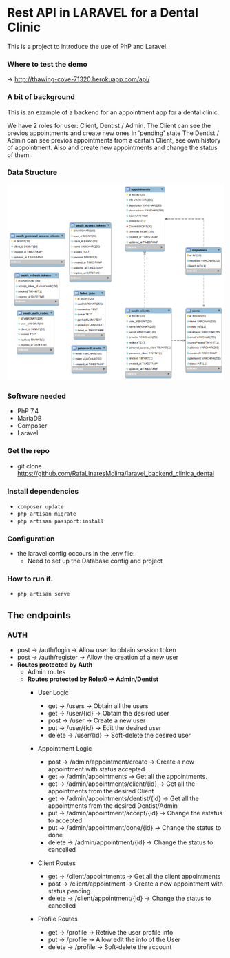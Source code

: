 # Rest API in LARAVEL for a Dental Clinic

This is a project to introduce the use of PhP and Laravel.

### Where to test the demo
-> http://thawing-cove-71320.herokuapp.com/api/

### A bit of background
This is an example of a backend for an appointment app for a dental clinic.

We have 2 roles for user: Client, Dentist / Admin.
The Client can see the previos appointments and create new ones in 'pending' state
The Dentist / Admin can see previos appointments from a certain Client, see own history of appointment. Also and create new appointments and change the status of them.

### Data Structure

![alt text](er.png)

### Software needed
- PhP 7.4
- MariaDB
- Composer
- Laravel

### Get the repo
- git clone https://github.com/RafaLinaresMolina/laravel_backend_clinica_dental

### Install dependencies
- ```composer update```
- ```php artisan migrate```
- ```php artisan passport:install```

### Configuration 

- the laravel config occours in the .env file:
  - Need to set up the Database config and project

### How to run it.
- ```php artisan serve```

## The endpoints

### AUTH 
- post -> /auth/login -> Allow user to obtain session token
- post -> /auth/register -> Allow the creation of a new user
- **Routes protected by Auth**
  - Admin routes
  - **Routes protected by Role:0 -> Admin/Dentist**
    - User Logic
      - get -> /users -> Obtain all the users
      - get -> /user/{id} -> Obtain the desired user
      - post -> /user -> Create a new user 
      - put -> /user/{id} -> Edit the desired user
      - delete -> /user/{id} -> Soft-delete the desired user
       
    - Appointment Logic
      - post -> /admin/appointment/create -> Create a new appointment with status accepted
      - get -> /admin/appointments -> Get all the appointments.
      - get -> /admin/appointments/client/{id} -> Get all the appointments from the desired Client
      - get -> /admin/appointments/dentist/{id} -> Get all the appointments from the desired Dentist/Admin
      - put -> /admin/appointment/accept/{id} -> Change the estatus to accepted
      - put -> /admin/appointment/done/{id} -> Change the status to done
      - delete -> /admin/appointment/{id} -> Change the status to cancelled
 
    - Client Routes
      - get -> /client/appointments -> Get all the client appointments
      - post -> /client/appointment -> Create a new appointment with status pending
      - delete -> /client/appointment/{id} -> Change the status to cancelled

    - Profile Routes
      - get -> /profile -> Retrive the user profile info
      - put -> /profile -> Allow edit the info of the User
      - delete -> /profile -> Soft-delete the account
